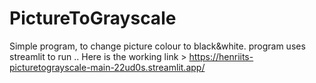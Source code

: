 # PictureToGrayscale
Simple program, to change picture colour to black&amp;white.
program uses streamlit to run ..
Here is the working link > https://henriits-picturetograyscale-main-22ud0s.streamlit.app/
